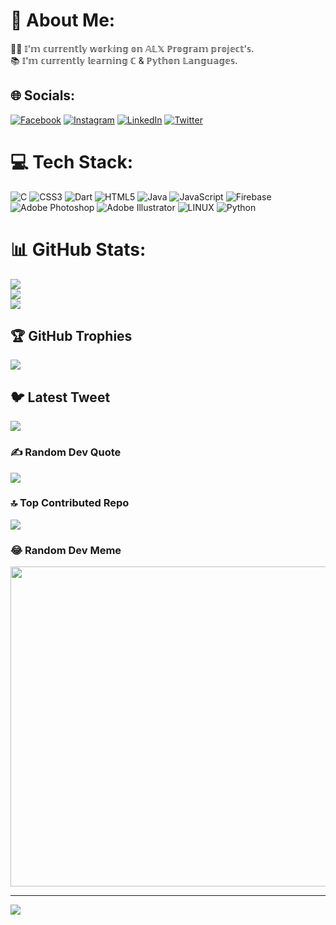# 💫 About Me:
👷‍♂️️ 𝕀'𝕞 𝕔𝕦𝕣𝕣𝕖𝕟𝕥𝕝𝕪 𝕨𝕠𝕣𝕜𝕚𝕟𝕘 𝕠𝕟 𝔸𝕃𝕏 ℙ𝕣𝕠𝕘𝕣𝕒𝕞 𝕡𝕣𝕠𝕛𝕖𝕔𝕥'𝕤.<br>📚 𝕀'𝕞 𝕔𝕦𝕣𝕣𝕖𝕟𝕥𝕝𝕪 𝕝𝕖𝕒𝕣𝕟𝕚𝕟𝕘 ℂ & ℙ𝕪𝕥𝕙𝕠𝕟 𝕃𝕒𝕟𝕘𝕦𝕒𝕘𝕖𝕤.


## 🌐 Socials:
[![Facebook](https://img.shields.io/badge/Facebook-%231877F2.svg?logo=Facebook&logoColor=white)](https://facebook.com/100073287853959) [![Instagram](https://img.shields.io/badge/Instagram-%23E4405F.svg?logo=Instagram&logoColor=white)](https://instagram.com/essaid_abdelemjid) [![LinkedIn](https://img.shields.io/badge/LinkedIn-%230077B5.svg?logo=linkedin&logoColor=white)](https://linkedin.com/in/abdelemjid-essaid) [![Twitter](https://img.shields.io/badge/Twitter-%231DA1F2.svg?logo=Twitter&logoColor=white)](https://twitter.com/AbdelemjidEss) 

# 💻 Tech Stack:
![C](https://img.shields.io/badge/c-%2300599C.svg?style=for-the-badge&logo=c&logoColor=white) ![CSS3](https://img.shields.io/badge/css3-%231572B6.svg?style=for-the-badge&logo=css3&logoColor=white) ![Dart](https://img.shields.io/badge/dart-%230175C2.svg?style=for-the-badge&logo=dart&logoColor=white) ![HTML5](https://img.shields.io/badge/html5-%23E34F26.svg?style=for-the-badge&logo=html5&logoColor=white) ![Java](https://img.shields.io/badge/java-%23ED8B00.svg?style=for-the-badge&logo=java&logoColor=white) ![JavaScript](https://img.shields.io/badge/javascript-%23323330.svg?style=for-the-badge&logo=javascript&logoColor=%23F7DF1E) ![Firebase](https://img.shields.io/badge/firebase-%23039BE5.svg?style=for-the-badge&logo=firebase) ![Adobe Photoshop](https://img.shields.io/badge/adobephotoshop-%2331A8FF.svg?style=for-the-badge&logo=adobephotoshop&logoColor=white) ![Adobe Illustrator](https://img.shields.io/badge/adobeillustrator-%23FF9A00.svg?style=for-the-badge&logo=adobeillustrator&logoColor=white) ![LINUX](https://img.shields.io/badge/Linux-FCC624?style=for-the-badge&logo=linux&logoColor=black) ![Python](https://img.shields.io/badge/python-3670A0?style=for-the-badge&logo=python&logoColor=ffdd54)
# 📊 GitHub Stats:
![](https://github-readme-stats.vercel.app/api?username=abdelemjidessaid&theme=gruvbox&hide_border=false&include_all_commits=true&count_private=true)<br/>
![](https://github-readme-streak-stats.herokuapp.com/?user=abdelemjidessaid&theme=gruvbox&hide_border=false)<br/>
![](https://github-readme-stats.vercel.app/api/top-langs/?username=abdelemjidessaid&theme=gruvbox&hide_border=false&include_all_commits=true&count_private=true&layout=compact)

## 🏆 GitHub Trophies
![](https://github-profile-trophy.vercel.app/?username=abdelemjidessaid&theme=radical&no-frame=false&no-bg=false&margin-w=4)

## 🐦 Latest Tweet
[![](https://gtce.itsvg.in/api?username=AbdelemjidEss)](https://github.com/VishwaGauravIn/github-twitter-card-embed)

### ✍️ Random Dev Quote
![](https://quotes-github-readme.vercel.app/api?type=horizontal&theme=radical)

### 🔝 Top Contributed Repo
![](https://github-contributor-stats.vercel.app/api?username=abdelemjidessaid&limit=5&theme=dark&combine_all_yearly_contributions=true)

### 😂 Random Dev Meme
<img src="https://rm.up.railway.app/" width="512px"/>

---
[![](https://visitcount.itsvg.in/api?id=abdelemjidessaid&icon=0&color=1)](https://visitcount.itsvg.in)

<!-- Proudly created with GPRM ( https://gprm.itsvg.in ) -->